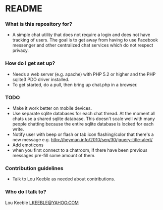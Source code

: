 # README #

### What is this repository for? ###
* A simple chat utility that does not require a login and does not have tracking of users. The goal is to get away from having to use Facebook messenger and other centralized chat services which do not respect privacy.

### How do I get set up? ###
* Needs a web server (e.g. apache) with PHP 5.2 or higher and the PHP sqlite3 PDO driver installed.
* To get started, do a pull, then bring up chat.php in a browser. 

### TODO
* Make it work better on mobile devices. 
* Use separate sqlite databases for each chat thread. At the moment all chats use a shared sqlite database. This doesn't scale well with many people chatting because the entire sqlite database is locked for each write.
* Notify user with beep or flash or tab icon flashing/color that there's a new message
e.g. http://heyman.info/2010/sep/30/jquery-title-alert/
* Add emoticons
* when you first connect to a chatroom, if there have been previous messages pre-fill some amount of them.


### Contribution guidelines ###

* Talk to Lou Keeble as needed about contributions.

### Who do I talk to? ###
Lou Keeble LKEEBLE@YAHOO.COM
